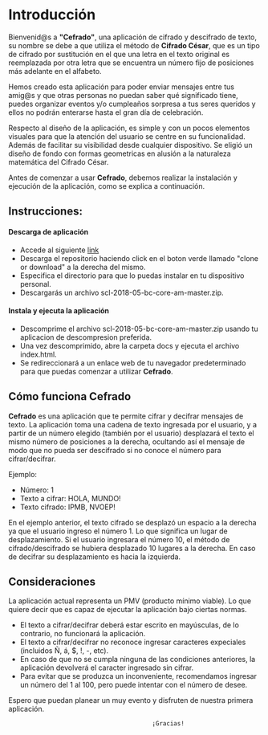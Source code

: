 # Introducción

Bienvenid@s a **"Cefrado"**, una aplicación de cifrado y descifrado de texto, su nombre se debe a que utiliza el método de **Cifrado César**, que es un tipo de cifrado por sustitución en el que una letra en el texto original es reemplazada por otra letra que se encuentra un número fijo de posiciones más adelante en el alfabeto.

Hemos creado esta aplicación para poder enviar mensajes entre tus amig@s y que otras personas no puedan saber qué significado tiene, puedes organizar eventos y/o cumpleaños sorpresa a tus seres queridos y ellos no podrán enterarse hasta el gran día de celebración. 

Respecto al diseño de la aplicación, es simple y con un pocos elementos visuales para que la atención del usuario se centre en su funcionalidad. Además de facilitar su visibilidad desde cualquier dispositivo.
Se eligió un diseño de fondo con formas geometricas en alusión a la naturaleza matemática del Cifrado César.

Antes de comenzar a usar **Cefrado**, debemos realizar la instalación y ejecución de la aplicación, como se explica a continuación.

## Instrucciones:
 
#### Descarga de aplicación

  * Accede al siguiente [link](https://github.com/floresdani/scl-2018-05-bc-core-am)
  * Descarga el repositorio haciendo click en el boton verde llamado "clone or download" a la derecha del mismo.
  * Especifica el directorio para que lo puedas instalar en tu dispositivo personal.
  * Descargarás un archivo scl-2018-05-bc-core-am-master.zip.

#### Instala y ejecuta la aplicación

  * Descomprime el archivo scl-2018-05-bc-core-am-master.zip usando tu aplicacion de descompresion preferida.
  * Una vez descomprimido, abre la carpeta docs y ejecuta el archivo index.html.
  * Se redireccionará a un enlace web de tu navegador predeterminado para que puedas comenzar a utilizar **Cefrado**.

## Cómo funciona Cefrado

**Cefrado** es una aplicación que te permite cifrar y decifrar mensajes de texto. 
La aplicación toma una cadena de texto ingresada por el usuario, y a partir de un número elegido (también por el usuario) desplazará el texto el mismo número de posiciones a la derecha, ocultando así el mensaje de modo que no pueda ser descifrado si no conoce el número para cifrar/decifrar.

Ejemplo: 
  * Número: 1
  * Texto a cifrar: HOLA, MUNDO!
  * Texto cifrado: IPMB, NVOEP!

En el ejemplo anterior, el texto cifrado se desplazó un espacio a la derecha ya que el usuario ingreso el número 1. Lo que significa un lugar de desplazamiento. 
Si el usuario ingresara el número 10, el método de cifrado/descifrado se hubiera desplazado 10 lugares a la derecha.
En caso de decifrar su desplazamiento es hacia la izquierda.

## Consideraciones

La aplicación actual representa un PMV (producto mínimo viable). Lo que quiere decir que es capaz de ejecutar la aplicación bajo ciertas normas.

* El texto a cifrar/decifrar deberá estar escrito en mayúsculas, de lo contrario, no funcionará la aplicación.
* El texto a cifrar/decifrar no reconoce ingresar caracteres expeciales (incluidos Ñ, á, $, !, -, etc).
* En caso de que no se cumpla ninguna de las condiciones anteriores, la aplicación devolverá el caracter ingresado sin cifrar.
* Para evitar que se produzca un inconveniente, recomendamos ingresar un número del 1 al 100, pero puede intentar con el número de desee.

Espero que puedan planear un muy evento y disfruten de nuestra primera aplicación.

                                            ¡Gracias!





